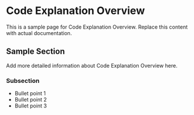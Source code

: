# Code Explanation Overview

This is a sample page for Code Explanation Overview. Replace this content with actual documentation.

## Sample Section

Add more detailed information about Code Explanation Overview here.

### Subsection

- Bullet point 1
- Bullet point 2
- Bullet point 3
